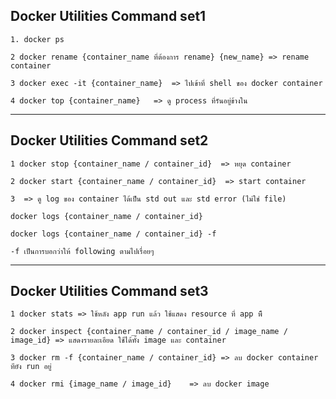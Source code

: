 ## Docker Utilities Command set1

```
1. docker ps
```
    2 docker rename {container_name ที่ต้องการ rename} {new_name} => rename container
```
3 docker exec -it {container_name}  => ไปเข้าที่ shell ของ docker container
```
    4 docker top {container_name}   => ดู process ที่รันอยู่ข้างใน

---

## Docker Utilities Command set2

```
1 docker stop {container_name / container_id}  => หยุด container
```
    2 docker start {container_name / container_id}  => start container
```
3  => ดู log ของ container ได้เป็น std out และ std error (ไม่ใช่ file)

docker logs {container_name / container_id}     

docker logs {container_name / container_id} -f

-f เป็นการบอกว่าให้ following ตามไปเรื่อยๆ
```

---

## Docker Utilities Command set3
```
1 docker stats => ใช้หลัง app run แล้ว ใช้แสดง resource ที่ app พีื
```
    2 docker inspect {container_name / container_id / image_name / image_id} => แสดงรายละเอียด ใช้ได้ทั้ง image และ container
```
3 docker rm -f {container_name / container_id} => ลบ docker container ทียัง run อยู่
```
    4 docker rmi {image_name / image_id}    => ลบ docker image


